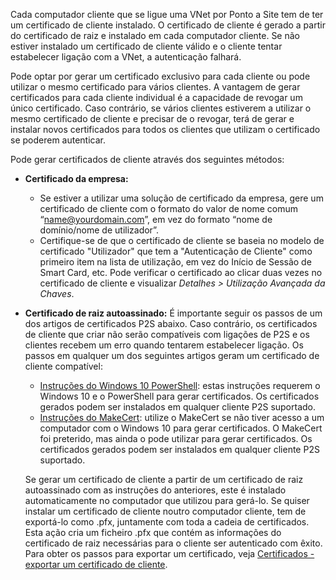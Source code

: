 Cada computador cliente que se ligue uma VNet por Ponto a Site tem de ter um certificado de cliente instalado. O certificado de cliente é gerado a partir do certificado de raiz e instalado em cada computador cliente. Se não estiver instalado um certificado de cliente válido e o cliente tentar estabelecer ligação com a VNet, a autenticação falhará.

Pode optar por gerar um certificado exclusivo para cada cliente ou pode utilizar o mesmo certificado para vários clientes. A vantagem de gerar certificados para cada cliente individual é a capacidade de revogar um único certificado. Caso contrário, se vários clientes estiverem a utilizar o mesmo certificado de cliente e precisar de o revogar, terá de gerar e instalar novos certificados para todos os clientes que utilizam o certificado se poderem autenticar.

Pode gerar certificados de cliente através dos seguintes métodos:

- **Certificado da empresa:**

  - Se estiver a utilizar uma solução de certificado da empresa, gere um certificado de cliente com o formato do valor de nome comum “name@yourdomain.com”, em vez do formato “nome de domínio/nome de utilizador”.
  - Certifique-se de que o certificado de cliente se baseia no modelo de certificado "Utilizador" que tem a "Autenticação de Cliente" como primeiro item na lista de utilização, em vez do Início de Sessão de Smart Card, etc. Pode verificar o certificado ao clicar duas vezes no certificado de cliente e visualizar *Detalhes > Utilização Avançada da Chaves*.

- **Certificado de raiz autoassinado:** É importante seguir os passos de um dos artigos de certificados P2S abaixo. Caso contrário, os certificados de cliente que criar não serão compatíveis com ligações de P2S e os clientes recebem um erro quando tentarem estabelecer ligação. Os passos em qualquer um dos seguintes artigos geram um certificado de cliente compatível: 

  * [Instruções do Windows 10 PowerShell](../articles/vpn-gateway/vpn-gateway-certificates-point-to-site.md#clientcert): estas instruções requerem o Windows 10 e o PowerShell para gerar certificados. Os certificados gerados podem ser instalados em qualquer cliente P2S suportado.
  * [Instruções do MakeCert](../articles/vpn-gateway/vpn-gateway-certificates-point-to-site-makecert.md): utilize o MakeCert se não tiver acesso a um computador com o Windows 10 para gerar certificados. O MakeCert foi preterido, mas ainda o pode utilizar para gerar certificados. Os certificados gerados podem ser instalados em qualquer cliente P2S suportado.

  Se gerar um certificado de cliente a partir de um certificado de raiz autoassinado com as instruções do anteriores, este é instalado automaticamente no computador que utilizou para gerá-lo. Se quiser instalar um certificado de cliente noutro computador cliente, tem de exportá-lo como .pfx, juntamente com toda a cadeia de certificados. Esta ação cria um ficheiro .pfx que contém as informações do certificado de raiz necessárias para o cliente ser autenticado com êxito. Para obter os passos para exportar um certificado, veja [Certificados - exportar um certificado de cliente](../articles/vpn-gateway/vpn-gateway-certificates-point-to-site.md#clientexport).